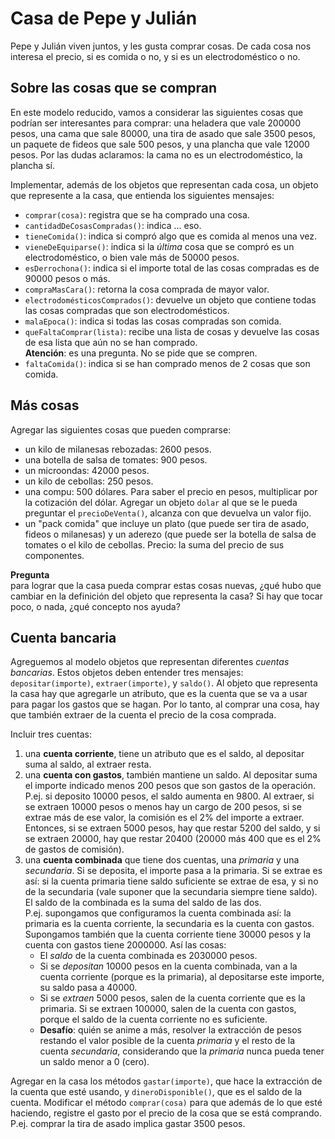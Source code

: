 # Casa de Pepe y Julián

Pepe y Julián viven juntos, y les gusta comprar cosas. 
De cada cosa nos interesa el precio, si es comida o no, y si es un electrodoméstico o no.

## Sobre las cosas que se compran
En este modelo reducido, vamos a considerar las siguientes cosas que podrían ser interesantes para comprar: una heladera que vale 200000 pesos, una cama que sale 80000, una tira de asado que sale 3500 pesos, un paquete de fideos que sale 500 pesos, y una plancha que vale 12000 pesos. Por las dudas aclaramos: la cama no es un electrodoméstico, la plancha sí.

Implementar, además de los objetos que representan cada cosa, un objeto que represente a la casa, que entienda los siguientes mensajes:
- `comprar(cosa)`: registra que se ha comprado una cosa.
- `cantidadDeCosasCompradas()`: indica ... eso.
- `tieneComida()`: indica si compró algo que es comida al menos una vez.
- `vieneDeEquiparse()`: indica si la _última_ cosa que se compró es un electrodoméstico, o bien vale más de 50000 pesos.
- `esDerrochona()`: indica si el importe total de las cosas compradas es de 90000 pesos o más.
- `compraMasCara()`: retorna la cosa comprada de mayor valor.
- `electrodomésticosComprados()`: devuelve un objeto que contiene todas las cosas compradas que son electrodomésticos. 
- `malaEpoca()`: indica si todas las cosas compradas son comida.
- `queFaltaComprar(lista)`: recibe una lista de cosas y devuelve las cosas de esa lista que aún no se han comprado. <br>
  **Atención**: es una pregunta. No se pide que se compren. 
- `faltaComida()`: indica si se han comprado menos de 2 cosas que son comida.


## Más cosas
Agregar las siguientes cosas que pueden comprarse:
- un kilo de milanesas rebozadas: 2600 pesos.
- una botella de salsa de tomates: 900 pesos.
- un microondas: 42000 pesos.
- un kilo de cebollas: 250 pesos.
- una compu: 500 dólares. Para saber el precio en pesos, multiplicar por la cotización del dólar. Agregar un objeto `dolar` al que se le pueda preguntar el `precioDeVenta()`, alcanza con que devuelva un valor fijo. 
- un "pack comida" que incluye un plato (que puede ser tira de asado, fideos o milanesas) y un aderezo (que puede ser la botella de salsa de tomates o el kilo de cebollas. Precio: la suma del precio de sus componentes.

**Pregunta**  
para lograr que la casa pueda comprar estas cosas nuevas, ¿qué hubo que cambiar en la definición del objeto que representa la casa? Si hay que tocar poco, o nada, ¿qué concepto nos ayuda?


## Cuenta bancaria
Agreguemos al modelo objetos que representan diferentes _cuentas bancarias_. Estos objetos deben entender tres mensajes: `depositar(importe)`, `extraer(importe)`, y `saldo()`. 
Al objeto que representa la casa hay que agregarle un atributo, que es la cuenta que se va a usar para pagar los gastos que se hagan. Por lo tanto, al comprar una cosa, hay que también extraer de la cuenta el precio de la cosa comprada.     


Incluir tres cuentas:
1. una **cuenta corriente**, tiene un atributo que es el saldo, al depositar suma al saldo, al extraer resta.
1. una **cuenta con gastos**, también mantiene un saldo. Al depositar suma el importe indicado menos 200 pesos que son gastos de la operación. P.ej. si deposito 10000 pesos, el saldo aumenta en 9800. Al extraer, si se extraen 10000 pesos o menos hay un cargo de 200 pesos, si se extrae más de ese valor, la comisión es el 2% del importe a extraer. Entonces, si se extraen 5000 pesos, hay que restar 5200 del saldo, y si se extraen 20000, hay que restar 20400 (20000 más 400 que es el 2% de gastos de comisión).
1. una **cuenta combinada** que tiene dos cuentas, una _primaria_ y una _secundaria_. Si se deposita, el importe pasa a la primaria. Si se extrae es así: si la cuenta primaria tiene saldo suficiente se extrae de esa, y si no de la secundaria (vale suponer que la secundaria siempre tiene saldo). El saldo de la combinada es la suma del saldo de las dos. <br>
P.ej. supongamos que configuramos la cuenta combinada así: la primaria es la cuenta corriente, la secundaria es la cuenta con gastos. Supongamos también que la cuenta corriente tiene 30000 pesos y la cuenta con gastos tiene 2000000. Así las cosas:
	- El _saldo_ de la cuenta combinada es 2030000 pesos.
	- Si se _depositan_ 10000 pesos en la cuenta combinada, van a la cuenta corriente (porque es la primaria), al depositarse este importe, su saldo pasa a 40000. 
	- Si se _extraen_ 5000 pesos, salen de la cuenta corriente que es la primaria. Si se extraen 100000, salen de la cuenta con gastos, porque el saldo de la cuenta corriente no es suficiente.
	- **Desafío**: quién se anime a más, resolver la extracción de pesos restando el valor posible de la cuenta _primaria_ y el resto de la cuenta _secundaria_, considerando que la _primaria_ nunca pueda tener un saldo menor a 0 (cero). 

Agregar en la casa los métodos `gastar(importe)`, que hace la extracción de la cuenta que esté usando, y `dineroDisponible()`, que es el saldo de la cuenta. 
Modificar el método `comprar(cosa)` para que además de lo que esté haciendo, registre el gasto por el precio de la cosa que se está comprando. P.ej. comprar la tira de asado implica gastar 3500 pesos.
